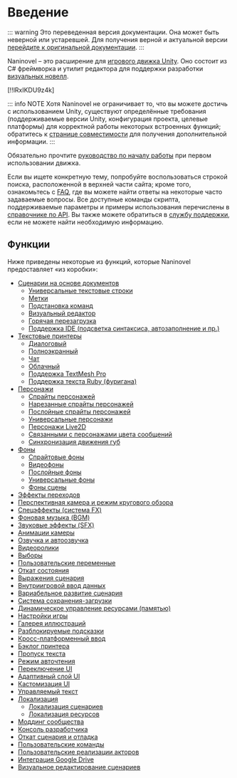# Введение

::: warning
Это переведенная версия документации. Она может быть неверной или устаревшей. Для получения верной и актуальной версии [перейдите к оригинальной документации](/guide/).
:::

Naninovel – это расширение для [игрового движка Unity](https://unity3d.com). Оно состоит из C# фреймворка и утилит редактора для поддержки разработки [визуальных новелл](https://en.wikipedia.org/wiki/Visual_novel).

[!!lRxIKDU9z4k]

::: info NOTE
Хотя Naninovel не ограничивает то, что вы можете достичь с использованием Unity, существуют определённые требования (поддерживаемые версии Unity, конфигурация проекта, целевые платформы) для корректной работы некоторых встроенных функций; обратитесь к [странице совместимости](/ru/guide/compatibility) для получения дополнительной информации.
:::

Обязательно прочтите [руководство по началу работы](/ru/guide/getting-started) при первом использовании движка.

Если вы ищете конкретную тему, попробуйте воспользоваться строкой поиска, расположенной в верхней части сайта; кроме того, ознакомьтесь с [FAQ](/ru/faq/), где вы можете найти ответы на некоторые часто задаваемые вопросы. Все доступные команды скрипта, поддерживаемые параметры и примеры использования перечислены в [справочнике по API](/ru/api/). Вы также можете обратиться в [службу поддержки](/ru/support/#developer-support), если не можете найти необходимую информацию.

## Функции

Ниже приведены некоторые из функций, которые Naninovel предоставляет «из коробки»:

* [Сценарии на основе документов](/ru/guide/naninovel-scripts)
  * [Универсальные текстовые строки](/ru/guide/naninovel-scripts#универсальные-текстовые-строки)
  * [Метки](/ru/guide/naninovel-scripts#строки-метки)
  * [Подстановка команд](/ru/guide/naninovel-scripts#встраивание-команд)
  * [Визуальный редактор](/ru/guide/naninovel-scripts#визуальный-редактор)
  * [Горячая перезагрузка](/ru/guide/naninovel-scripts#горячая-перезагрузка)
  * [Поддержка IDE (подсветка синтаксиса, автозаполнение и пр.)](/ru/guide/naninovel-scripts#поддержка-IDE)
* [Текстовые принтеры](/ru/guide/text-printers)
  * [Диалоговый](/ru/guide/text-printers#текстовые-принтеры)
  * [Полноэкранный](/ru/guide/text-printers#полноэкранный-принтер)
  * [Чат](/ru/guide/text-printers#чат-принтер)
  * [Облачный](/ru/guide/text-printers#баббл-принтер)
  * [Поддержка TextMesh Pro](/ru/guide/text-printers.html#textmesh-pro)
  * [Поддержка текста Ruby (фуригана)](/ru/guide/text-printers.html#Стили-текста)
* [Персонажи](/ru/guide/characters)
  * [Спрайты персонажей](/ru/guide/characters#спрайтовые-персонажи)
  * [Нарезанные спрайты персонажей](/ru/guide/characters#нарезанные-спрайты-персонажей)
  * [Послойные спрайты персонажей](/ru/guide/characters#послойные-персонажи)
  * [Универсальные персонажи](/ru/guide/characters#универсальные-персонажи)
  * [Персонажи Live2D](/ru/guide/characters#персонажи-Live2D)
  * [Связанными с персонажами цвета сообщений](/ru/guide/characters#цвета-сообщений)
  * [Синхронизация движения губ](/ru/guide/characters#синхронизация-движений-губ-со-звуком)
* [Фоны](/ru/guide/backgrounds)
  * [Спрайтовые фоны](/ru/guide/backgrounds#спрайтовые-фоны)
  * [Видеофоны](/ru/guide/backgrounds#видео-фоны)
  * [Послойные фоны](/ru/guide/backgrounds#послойные-фоны)
  * [Универсальные фоны](/ru/guide/backgrounds#универсальные-фоны)
  * [Фоны сцены](/ru/guide/backgrounds#фоны-сцен)
* [Эффекты переходов](/ru/guide/transition-effects)
* [Перспективная камера и режим кругового обзора](https://youtu.be/rC6C9mA7Szw)
* [Спецэффекты (система FX)](/ru/guide/special-effects)
* [Фоновая музыка (BGM)](/ru/guide/audio#фоновая-музыка)
* [Звуковые эффекты (SFX)](/ru/guide/audio#звуковые-эффекты)
* [Анимации камеры](/ru/api/#camera)
* [Озвучка и автоозвучка](/ru/guide/voicing)
* [Видеоролики](/ru/guide/movies)
* [Выборы](/ru/guide/choices)
* [Пользовательские переменные](/ru/guide/custom-variables)
* [Откат состояния](https://youtu.be/HJnOoUrqHis)
* [Выражения сценария](/ru/guide/script-expressions)
* [Внутриигровой ввод данных](/ru/api/#input)
* [Вариабельное развитие сценария](/ru/api/#if)
* [Система сохранения-загрузки](/ru/guide/save-load-system)
* [Динамическое управление ресурсами (памятью)](https://youtu.be/cFikLjfeKyc)
* [Настройки игры](/ru/guide/game-settings)
* [Галерея иллюстраций](/ru/guide/unlockable-items#галерея-CG)
* [Разблокируемые подсказки](/ru/guide/unlockable-items#подсказки)
* [Кросс-платформенный ввод](/ru/guide/input-processing)
* [Бэклог принтера](/ru/guide/text-printers#бэклог-принтера)
* [Пропуск текста](/ru/guide/text-printers#пропуск-текста)
* [Режим авточтения](/ru/guide/text-printers#авточтение-текста)
* [Переключение UI](/ru/guide/user-interface#переключение-UI)
* [Адаптивный слой UI](/ru/guide/user-interface#адаптивная-вёрстка-UI)
* [Кастомизация UI](/ru/guide/user-interface#кастомизация-UI)
* [Управляемый текст](/ru/guide/managed-text)
* [Локализация](/ru/guide/localization)
  * [Локализация сценариев](/ru/guide/localization#локализация-сценариев)
  * [Локализация ресурсов](/ru/guide/localization##локализация-ресурсов)
* [Моддинг сообщества](/ru/guide/community-modding)
* [Консоль разработчика](/ru/guide/development-console)
* [Откат сценария и отладка](/ru/guide/naninovel-scripts#отладка-сценариев)
* [Пользовательские команды](/ru/guide/custom-commands)
* [Пользовательские реализации акторов](/ru/guide/custom-actor-implementations)
* [Интеграция Google Drive](/ru/guide/resource-providers#google-drive)
* [Визуальное редактирование сценариев](/ru/guide/visual-scripting)
